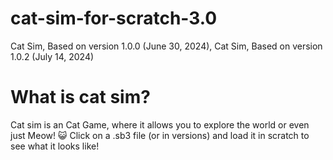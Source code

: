# cat-sim-for-scratch-3.0
Cat Sim, Based on version 1.0.0 (June 30, 2024), 
Cat Sim, Based on version 1.0.2 (July 14, 2024)
# What is cat sim?
Cat sim is an Cat Game, where it allows you to explore the world or even just Meow! 😺
Click on a .sb3 file (or in versions) and load it in scratch to see what it looks like!
